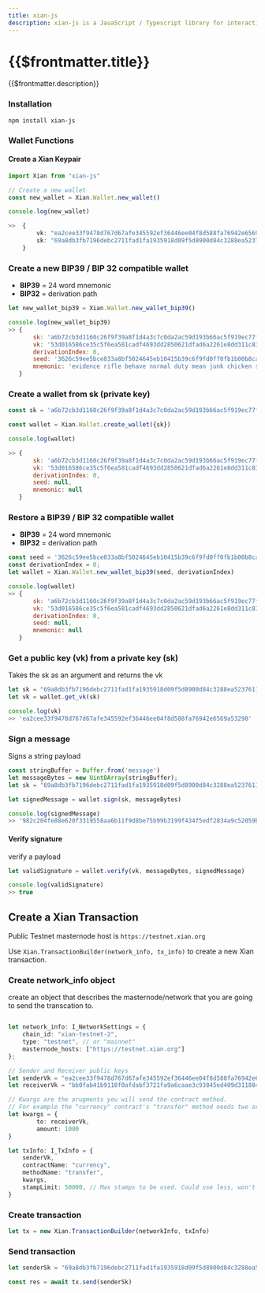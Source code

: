 ```yaml
---
title: xian-js
description: xian-js is a JavaScript / Typescript library for interacting with the Xian network.
---
```


# {{$frontmatter.title}}

{{$frontmatter.description}}

### Installation

`npm install xian-js`

### Wallet Functions

#### Create a Xian Keypair

```typescript
import Xian from "xian-js"

// Create a new wallet
const new_wallet = Xian.Wallet.new_wallet()

console.log(new_wallet)

>>  {
        vk: "ea2cee33f9478d767d67afe345592ef36446ee04f8d588fa76942e6569a53298",
        sk: "69a8db3fb7196debc2711fad1fa1935918d09f5d8900d84c3288ea5237611c03"
    }
```


### Create a new BIP39 / BIP 32 compatible wallet
- **BIP39** = 24 word mnemonic
- **BIP32** = derivation path

```javascript
let new_wallet_bip39 = Xian.Wallet.new_wallet_bip39()

console.log(new_wallet_bip39)
>> {
       sk: 'a6b72cb3d1160c26f9f39a8f1d4a3c7c0da2ac59d193b66ac5f919ec77f28915',
       vk: '53d016586ce35c5f6ea581cadf4693dd2850621dfad6a2261e8dd311c83e11d5',
       derivationIndex: 0,
       seed: '3626c59ee5bce833a8bf5024645eb10415b39c6f9fd0ff0fb1b00b8ca9fd6ff4b8a0ed7077296cdaff1b955f03318f244dfd3fead404d93f11a3f301c0e3e1c6',
       mnemonic: 'evidence rifle behave normal duty mean junk chicken salute relief raw chunk region ocean guard swarm taste toy loop ozone spell crumble apart echo'
   }

```

### Create a wallet from sk (private key)

```javascript
const sk = 'a6b72cb3d1160c26f9f39a8f1d4a3c7c0da2ac59d193b66ac5f919ec77f28915'

const wallet = Xian.Wallet.create_wallet({sk})

console.log(wallet)

>> {
       sk: 'a6b72cb3d1160c26f9f39a8f1d4a3c7c0da2ac59d193b66ac5f919ec77f28915',
       vk: '53d016586ce35c5f6ea581cadf4693dd2850621dfad6a2261e8dd311c83e11d5',
       derivationIndex: 0,
       seed: null,
       mnemonic: null
   }

```
### Restore a  BIP39 / BIP 32 compatible wallet
- **BIP39** = 24 word mnemonic
- **BIP32** = derivation path

```javascript
const seed = '3626c59ee5bce833a8bf5024645eb10415b39c6f9fd0ff0fb1b00b8ca9fd6ff4b8a0ed7077296cdaff1b955f03318f244dfd3fead404d93f11a3f301c0e3e1c6'
const derivationIndex = 0;
let wallet = Xian.Wallet.new_wallet_bip39(seed, derivationIndex)

console.log(wallet)
>> {
       sk: 'a6b72cb3d1160c26f9f39a8f1d4a3c7c0da2ac59d193b66ac5f919ec77f28915',
       vk: '53d016586ce35c5f6ea581cadf4693dd2850621dfad6a2261e8dd311c83e11d5',
       derivationIndex: 0,
       seed: null,
       mnemonic: null
   }
```


### Get a public key (vk) from a private key (sk)
Takes the sk as an argument and returns the vk
```javascript
let sk = "69a8db3fb7196debc2711fad1fa1935918d09f5d8900d84c3288ea5237611c03"
let vk = wallet.get_vk(sk)

console.log(vk)
>> 'ea2cee33f9478d767d67afe345592ef36446ee04f8d588fa76942e6569a53298'
```

### Sign a message
Signs a string payload
```javascript
const stringBuffer = Buffer.from('message')
let messageBytes = new Uint8Array(stringBuffer);
let sk = "69a8db3fb7196debc2711fad1fa1935918d09f5d8900d84c3288ea5237611c03"

let signedMessage = wallet.sign(sk, messageBytes)

console.log(signedMessage)
>> '982c204fe88e620f3319558aa6b11f9d8be75b99b3199f434f5edf2834a9c52059ba4ea3d623ac1d550170e532e919c364aad1333f757f8f22e0355cb1dd8c09'
```

#### Verify signature
verify a payload
```javascript
let validSignature = wallet.verify(vk, messageBytes, signedMessage)

console.log(validSignature)
>> true
```

## Create a Xian Transaction
Public Testnet masternode host is `https://testnet.xian.org`

Use `Xian.TransactionBuilder(network_info, tx_info)` to create a new Xian transaction.

### Create network_info object
create an object that describes the masternode/network that you are going to send the transcation to.
```typescript

let network_info: I_NetworkSettings = {
    chain_id: "xian-testnet-2",
    type: "testnet", // or "mainnet"
    masternode_hosts: ["https://testnet.xian.org"]
};
```

```typescript
// Sender and Receiver public keys
let senderVk = "ea2cee33f9478d767d67afe345592ef36446ee04f8d588fa76942e6569a53298"
let receiverVk = "bb0fab41b9118f0afdabf3721fa9a6caae3c93845ed409d3118841065ad1a197"

// Kwargs are the arugments you will send the contract method.  
// For example the "currency" contract's "transfer" method needs two arguments to create a transfter; the person reciving the XIAN and the amount to transfer.  So we create a kwargs object like so.
let kwargs = {
        to: receiverVk,
        amount: 1000
}

let txInfo: I_TxInfo = {
    senderVk,
    contractName: "currency",
    methodName: "transfer",
    kwargs,
    stampLimit: 50000, // Max stamps to be used. Could use less, won't use more.
}
```

### Create transaction
```javascript
let tx = new Xian.TransactionBuilder(networkInfo, txInfo)
```

### Send transaction
```typescript
let senderSk = "69a8db3fb7196debc2711fad1fa1935918d09f5d8900d84c3288ea5237611c03"

const res = await tx.send(senderSk)
